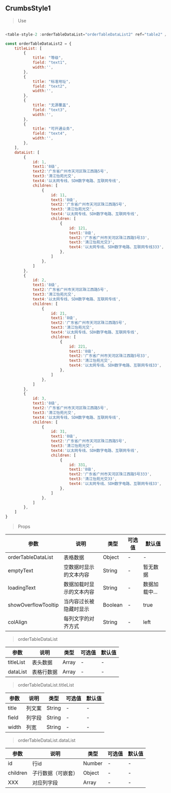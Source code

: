 ## CrumbsStyle1

> Use
```javascript

<table-style-2 :orderTableDataList="orderTableDataList2" ref="table2" />

const orderTableDataList2 = {
    titleList: [
        {
            title: "等级",
            field: "text1",
            width:'',
        },
        {
            title: "标准地址",
            field: "text2",
            width:'',
        },
        {
            title: "无源覆盖",
            field: "text3",
            width:'',
        },
        {
            title: "可开通业务",
            field: "text4",
            width:'',
        },
    ],
    dataList: [
        {
            id: 1,
            text1:'8级',
            text2:'广东省广州市天河区珠江西路5号',
            text3:'清江怡苑光交',
            text4:'以太网专线、SDH数字电路、互联网专线',
            children: [
                {
                    id: 11,
                    text1:'8级',
                    text2:'广东省广州市天河区珠江西路5号',
                    text3:'清江怡苑光交',
                    text4:'以太网专线、SDH数字电路、互联网专线',
                    children: [
                        {
                            id: 121,
                            text1:'8级',
                            text2:'广东省广州市天河区珠江西路5号33',
                            text3:'清江怡苑光交3',
                            text4:'以太网专线、SDH数字电路、互联网专线333',
                        },
                    ]
                },
            ]
        },
        {
            id: 2,
            text1:'8级',
            text2:'广东省广州市天河区珠江西路5号',
            text3:'清江怡苑光交',
            text4:'以太网专线、SDH数字电路、互联网专线',
            children: [
                {
                    id: 21,
                    text1:'8级',
                    text2:'广东省广州市天河区珠江西路5号',
                    text3:'清江怡苑光交',
                    text4:'以太网专线、SDH数字电路、互联网专线',
                    children: [
                        {
                            id: 221,
                            text1:'8级',
                            text2:'广东省广州市天河区珠江西路5号33',
                            text3:'清江怡苑光交',
                            text4:'以太网专线、SDH数字电路、互联网专线33',
                        },
                    ]
                },
            ]
        },
        {
            id: 3,
            text1:'8级',
            text2:'广东省广州市天河区珠江西路5号',
            text3:'清江怡苑光交',
            text4:'以太网专线、SDH数字电路、互联网专线',
            children: [
                {
                    id: 31,
                    text1:'8级',
                    text2:'广东省广州市天河区珠江西路5号',
                    text3:'清江怡苑光交',
                    text4:'以太网专线、SDH数字电路、互联网专线',
                    children: [
                        {
                            id: 331,
                            text1:'8级',
                            text2:'广东省广州市天河区珠江西路5号333',
                            text3:'清江怡苑光交33',
                            text4:'以太网专线、SDH数字电路、互联网专线33',
                        },
                    ]
                },
            ]
        },
    ]
}
```

> Props

参数|说明|类型|可选值|默认值
-|-|-|-|-|
orderTableDataList|表格数据|Object|-|-
emptyText|空数据时显示的文本内容|String|-|暂无数据
loadingText|数据加载时显示的文本内容|String|-|数据加载中...
showOverflowTooltip|当内容过长被隐藏时显示|Boolean|-|true
colAlign|每列文字的对齐方式|String|-|left

> orderTableDataList

参数|说明|类型|可选值|默认值
-|-|-|-|-
titleList|表头数据|Array|-|-
dataList|表格行数据|Array|-|-

> orderTableDataList.titleList

参数|说明|类型|可选值|默认值
-|-|-|-|-
title|列文案|String|-|-
field|列字段|String|-|-
width|列宽|String|-|-

> orderTableDataList.dataList

参数|说明|类型|可选值|默认值
-|-|-|-|-
id|行id|Number|-|-
children|子行数据（可嵌套）|Object|-|-
XXX|对应列字段|Array|-|-